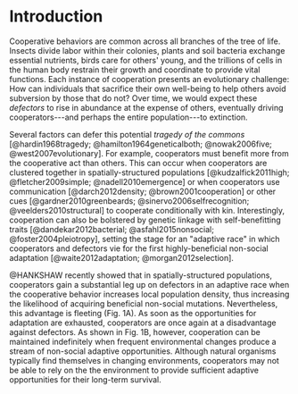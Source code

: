 # Introduction

Cooperative behaviors are common across all branches of the tree of life. Insects divide labor within their colonies, plants and soil bacteria exchange essential nutrients, birds care for others' young, and the trillions of cells in the human body restrain their growth and coordinate to provide vital functions. Each instance of cooperation presents an evolutionary challenge: How can individuals that sacrifice their own well-being to help others avoid subversion by those that do not? Over time, we would expect these *defectors* to rise in abundance at the expense of others, eventually driving cooperators---and perhaps the entire population---to extinction.

Several factors can defer this potential *tragedy of the commons* [@hardin1968tragedy; @hamilton1964geneticalboth; @nowak2006five; @west2007evolutionary]. For example, cooperators must benefit more from the cooperative act than others. This can occur when cooperators are clustered together in spatially-structured populations [@kudzalfick2011high; @fletcher2009simple; @nadell2010emergence] or when cooperators use communication [@darch2012density; @brown2001cooperation] or other cues [@gardner2010greenbeards; @sinervo2006selfrecognition; @veelders2010structural] to cooperate conditionally with kin. Interestingly, cooperation can also be bolstered by genetic linkage with self-benefitting traits [@dandekar2012bacterial; @asfahl2015nonsocial; @foster2004pleiotropy], setting the stage for an "adaptive race" in which cooperators and defectors vie for the first highly-beneficial non-social adaptation [@waite2012adaptation; @morgan2012selection].

@HANKSHAW recently showed that in spatially-structured populations, cooperators gain a substantial leg up on defectors in an adaptive race when the cooperative behavior increases local population density, thus increasing the likelihood of acquiring beneficial non-social mutations. Nevertheless, this advantage is fleeting (Fig.  1A). As soon as the opportunities for adaptation are exhausted, cooperators are once again at a disadvantage against defectors. As shown in Fig. 1B, however, cooperation can be maintained indefinitely when frequent environmental changes produce a stream of non-social adaptive opportunities. Although natural organisms typically find themselves in changing environments, cooperators may not be able to rely on the the environment to provide sufficient adaptive opportunities for their long-term survival.


